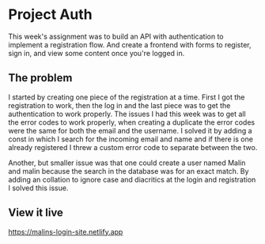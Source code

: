 # Project Auth

This week's assignment was to build an API with authentication to implement a registration flow. And create a frontend with forms to register, sign in, and view some content once you're logged in.

## The problem

I started by creating one piece of the registration at a time. First I got the registration to work, then the log in and the last piece was to get the authentication to work properly. The issues I had this week was to get all the error codes to work properly, when creating a duplicate the error codes were the same for both the email and the username. I solved it by adding a const in which I search for the incoming email and name and if there is one already registered I threw a custom error code to separate between the two.

Another, but smaller issue was that one could create a user named Malin and malin because the search in the database was for an exact match. By adding an collation to ignore case and diacritics at the login and registration I solved this issue. 

## View it live

https://malins-login-site.netlify.app
